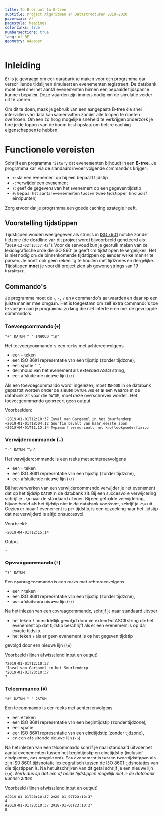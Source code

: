 ```yaml
---
title: To B or not to B-tree
subtitle: Project Algoritmen en Datastructuren 2019-2020
papersize: A4
pagestyle: headings
colorlinks: true
numbersections: true
lang: nl-BE
geometry: a4paper
---
```


# Inleiding

Er is je gevraagd om een databank te maken voor een programma dat verschillende tijdslijnen simuleert en evenementen registreert. De databank moet heel snel het aantal evenementen binnen een bepaalde tijdspanne kunnen bepalen. Deze waarden zijn immers nodig om de simulatie verder uit te voeren.

Om dit te doen, maak je gebruik van een aangepaste B-tree die snel intervallen van data kan samenvatten zonder alle toppen te moeten overlopen. Om een zo hoog mogelijke snelheid te verkrijgen onderzoek je hoe je de toppen van de boom best opslaat om betere caching eigenschappen te hebben.

# Functionele vereisten

Schrijf een programma `history` dat evenementen bijhoudt in een **B-tree**. Je programma kan via de standaard invoer volgende commando's krijgen:

- `+`:  sla een evenement op bij een bepaald tijdstip
- `-`: verwijder een evenement
- `?`: geef de gegevens van het evenement op een gegeven tijdstip
- `#`: bepaal het aantal evenementen tussen twee tijdstippen (inclusief eindpunten)

Zorg ervoor dat je programma een goede caching strategie heeft.

## Voorstelling tijdstippen

Tijdstippen worden weergegeven als strings in [ISO 8601](https://nl.wikipedia.org/wiki/ISO_8601) notatie zonder tijdzone (de deadline van dit project wordt bijvoorbeeld genoteerd als: "`2019-12-02T13:37:42`"). Voor de eenvoud kun je gebruik maken van de lexicografische orde die ISO 8601 je geeft om tijdstippen te vergelijken. Het is niet nodig om de binnenkomende tijdstippen op eender welke manier te parsen. Je hoeft ook geen rekening te houden met tijdzones en dergelijke. Tijdstippen **moet** je voor dit project zien als gewone strings van 19 karakters.

## Commando's

Je programma moet de `+`, `-`, `?` en `#` commando's aanvaarden en daar op een juiste manier mee omgaan. Het is toegestaan om zelf extra commando's toe te voegen aan je programma zo lang die niet interfereren met de gevraagde commando's. 

### Toevoegcommando (`+`)

```
"+" DATUM " " INHOUD "\n"
```

Het toevoegcommando is een reeks met achtereenvolgens

- een `+` teken,
- een ISO 8601 representatie van een tijdstip (zonder tijdzone),
- een spatie "` `",
- de inhoud van het evenement als extended ASCII string,
- een afsluitende nieuwe lijn (`\n`)

Als een toevoegcommando wordt ingelezen, moet `INHOUD` in de databank geplaatst worden onder de sleutel `DATUM`. Als er al een waarde in de databank zit voor die `DATUM`, moet deze overschreven worden. Het toevoegcommando genereert geen output.

Voorbeelden:

```
+2019-01-01T12:10:37 Inval van Gargamel in het Smurfendorp
+2019-01-01T18:04:12 Smurfin bevalt van haar eerste zoon
+2019-04-01T12:15:14 Mopsmurf veroorzaakt het knoflookpoederfiasco
```

### Verwijdercommando (`-`)

```
"-" DATUM "\n"
```

Het verwijdercommando is een reeks met achtereenvolgens

- een `-` teken,
- een ISO 8601 representatie van een tijdstip (zonder tijdzone),
- een afsluitende nieuwe lijn (`\n`)

Bij het verwerken van een verwijdercommando verwijder je het evenement dat op het tijdstip `DATUM` in de databank zit. Bij een succesvolle verwijdering schrijf je `-\n` naar de standaard uitvoer. Bij een gefaalde verwijdering, bijvoorbeeld als het tijdstip niet in de databank voorkomt, schrijf je `?\n` uit. Gezien er maar 1 evenement is per tijdstip, is een opzoeking naar het tijdstip dat net verwijderd is altijd onsuccesvol.

Voorbeeld:

```
-2019-04-01T12:15:14
```

Output

```
-
```



### Opvraagcommando (`?`)

```
"?" DATUM
```

Een opvraagcommando is een reeks met achtereenvolgens

- een `?` teken,
- een ISO 8601 representatie van een tijdstip (zonder tijdzone),
- een afsluitende nieuwe lijn (`\n`)

Na het inlezen van een opvraagcommando, schrijf je naar standaard uitvoer 

- het teken `!` onmiddellijk gevolgd door de extended ASCII string die het evenement op dat tijdstip beschrijft  als er een evenement is op dat exacte tijdstip.
- het teken `?` als er geen evenement is op het gegeven tijdstip

gevolgd door een nieuwe lijn (`\n`) 

Voorbeeld (lijnen afwisselend input en output)

```
?2019-01-01T12:10:37
!Inval van Gargamel in het Smurfendorp
?2019-01-01T23:10:37
?
```



### Telcommando (`#`)

```
"#" DATUM " " DATUM
```

Een telcommando is een reeks met achtereenvolgens

- een `#` teken,
- een ISO 8601 representatie van een begintijdstip (zonder tijdzone),
- een spatie
- een ISO 8601 representatie van een eindtijdstip (zonder tijdzone),
- en een afsluitende nieuwe lijn (`\n`)

Na het inlezen van een telcommando schrijf je naar standaard uitvoer het aantal evenementen tussen het begintijdstip en eindtijdstip (inclusief eindpunten, ook omgekeerd). Een evenement is tussen twee tijdstippen als zijn [ISO 8601](https://nl.wikipedia.org/wiki/ISO_8601) tijdsnotatie lexicografisch tussen de [ISO 8601](https://nl.wikipedia.org/wiki/ISO_8601) tijdsnotaties van die tijdstippen is. Na het uitschrijven van dit getal schrijf je een nieuwe lijn (`\n`). *Merk dus op dat een of beide tijdstippen mogelijk niet in de databank kunnen zitten*. 

Voorbeeld (lijnen afwisselend input en output)

```
#2019-01-01T23:10:37 2020-01-01T23:10:37 
4
#2019-01-01T23:10:37 2018-01-01T23:10:37 
0
```